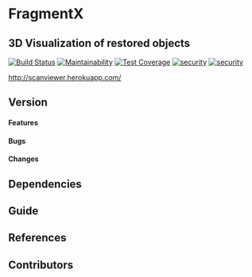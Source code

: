 # FragmentX
## 3D Visualization of restored objects

[![Build Status](https://travis-ci.org/FragmentX/FRAGMENTX.svg?branch=master)](https://travis-ci.org/FragmentX/FRAGMENTX) [![Maintainability](https://api.codeclimate.com/v1/badges/900fd8a114c8d71e0142/maintainability)](https://codeclimate.com/github/FragmentX/FRAGMENTX/maintainability) [![Test Coverage](https://api.codeclimate.com/v1/badges/900fd8a114c8d71e0142/test_coverage)](https://codeclimate.com/github/FragmentX/FRAGMENTX/test_coverage) [![security](https://hakiri.io/github/FragmentX/FRAGMENTX/master.svg)](https://hakiri.io/github/FragmentX/FRAGMENTX/master) [![security](https://img.shields.io/badge/Contributors-3-green)](https://github.com/FragmentX/FRAGMENTX/graphs/contributors)

[//]: # (badges)


http://scanviewer.herokuapp.com/

## Version

#### Features

#### Bugs

#### Changes

## Dependencies

## Guide

## References

## Contributors

[//]: # (contributors)

